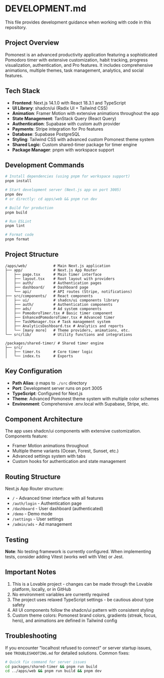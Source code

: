 # DEVELOPMENT.md

This file provides development guidance when working with code in this repository.

## Project Overview

Pomonest is an advanced productivity application featuring a sophisticated Pomodoro timer with extensive customization, habit tracking, progress visualization, authentication, and Pro features. It includes comprehensive animations, multiple themes, task management, analytics, and social features.

## Tech Stack

- **Frontend**: Next.js 14.1.0 with React 18.3.1 and TypeScript
- **UI Library**: shadcn/ui (Radix UI + Tailwind CSS)
- **Animation**: Framer Motion with extensive animations throughout the app
- **State Management**: TanStack Query (React Query)
- **Authentication**: Supabase with custom auth provider
- **Payments**: Stripe integration for Pro features
- **Database**: Supabase PostgreSQL
- **Styling**: Tailwind CSS with advanced custom Pomonest theme system
- **Shared Logic**: Custom shared-timer package for timer engine
- **Package Manager**: pnpm with workspace support

## Development Commands

```bash
# Install dependencies (using pnpm for workspace support)
pnpm install

# Start development server (Next.js app on port 3005)
pnpm dev
# or directly: cd apps/web && pnpm run dev

# Build for production
pnpm build

# Run ESLint
pnpm lint

# Format code
pnpm format
```

## Project Structure

```
/apps/web/            # Main Next.js application
├── app/              # Next.js App Router
│   ├── page.tsx      # Main timer interface
│   ├── layout.tsx    # Root layout with providers
│   ├── auth/         # Authentication pages
│   ├── dashboard/    # Dashboard page
│   └── api/          # API routes (Stripe, notifications)
├── src/components/   # React components
│   ├── ui/           # shadcn/ui components library
│   ├── auth/         # Authentication components
│   ├── ads/          # Ad system components
│   ├── PomodoroTimer.tsx # Basic timer component
│   ├── EnhancedPomodoroTimer.tsx # Advanced timer
│   ├── TaskManager.tsx # Task management system
│   ├── AnalyticsDashboard.tsx # Analytics and reports
│   └── [many more]   # Theme providers, animations, etc.
└── src/lib/          # Utility functions and integrations

/packages/shared-timer/ # Shared timer engine
├── src/
│   ├── timer.ts      # Core timer logic
│   └── index.ts      # Exports
```

## Key Configuration

- **Path Alias**: `@` maps to `./src` directory  
- **Port**: Development server runs on port 3005
- **TypeScript**: Configured for Next.js
- **Theme**: Advanced Pomonest theme system with multiple color schemes
- **Environment**: Comprehensive .env.local with Supabase, Stripe, etc.

## Component Architecture

The app uses shadcn/ui components with extensive customization. Components feature:
- Framer Motion animations throughout
- Multiple theme variants (Ocean, Forest, Sunset, etc.)
- Advanced settings system with tabs
- Custom hooks for authentication and state management

## Routing Structure

Next.js App Router structure:
- `/` - Advanced timer interface with all features
- `/auth/login` - Authentication page
- `/dashboard` - User dashboard (authenticated)
- `/demo` - Demo mode
- `/settings` - User settings
- `/admin/ads` - Ad management

## Testing

**Note**: No testing framework is currently configured. When implementing tests, consider adding Vitest (works well with Vite) or Jest.

## Important Notes

1. This is a Lovable project - changes can be made through the Lovable platform, locally, or in GitHub
2. No environment variables are currently required
3. The project uses relaxed TypeScript settings - be cautious about type safety
4. All UI components follow the shadcn/ui pattern with consistent styling
5. Custom theme colors: Pomonest brand colors, gradients (streak, focus, hero), and animations are defined in Tailwind config

## Troubleshooting

If you encounter "localhost refused to connect" or server startup issues, see `TROUBLESHOOTING.md` for detailed solutions. Common fixes:

```bash
# Quick fix command for server issues
cd packages/shared-timer && pnpm run build
cd ../apps/web && pnpm run build && pnpm dev
```